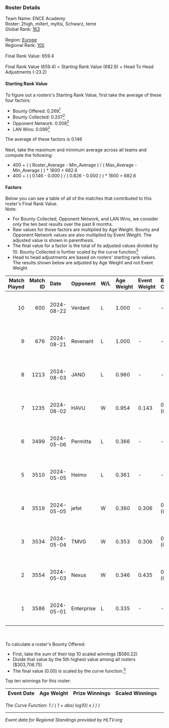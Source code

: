 ### Roster Details<br />
Team Name: ENCE Academy<br />
Roster: 2high, millert, myltsi, Schwarz, teme<br />
Global Rank: [163](../../standings_global_2024_09_08.md)<br />
<br />
Region: [Europe]( ../../standings_europe_2024_09_08.md)<br />
Regional Rank: [105]( ../../standings_europe_2024_09_08.md)<br />
<br />
Final Rank Value:  659.4<br />
<br />
Final Rank Value (659.4) = Starting Rank Value (682.6) + Head To Head Adjustments (-23.2)<br />

#### Starting Rank Value<br />
To figure out a rosters's Starting Rank Value, first take the average of these four factors:<br />
- Bounty Offered: 0.269[<sup>1</sup>](#table2)
- Bounty Collected: 0.207[<sup>2</sup>](#table1)
- Opponent Network: 0.008[<sup>2</sup>](#table1)
- LAN Wins: 0.099[<sup>2</sup>](#table1)

The average of these factors is 0.146<br />
<br />
Next, take the maximum and minimum average across all teams and compute the following:<br />
- 400 + ( ( Roster_Average - Min_Average ) / ( Max_Average - Min_Average ) ) * 1600 = 682.6
- 400 + ( ( 0.146 - 0.000 ) / ( 0.826 - 0.000 ) ) * 1600 = 682.6


#### Factors<br />
Below you can see a table of all of the matches that contributed to this roster's Final Rank Value.<br />
Note:<br />

- For Bounty Collected, Opponent Network, and LAN Wins, we consider only the ten best results over the past 6 months.
- Raw values for those factors are multiplied by Age Weight. Bounty and Opponent Network values are also multiplied by Event Weight. The adjusted value is shown in parenthesis.
- The final value for a factor is the total of its adjusted values divided by 10. Bounty Collected is further scaled by the curve function[<sup>3</sup>](#curveFunction)
- Head to head adjustments are based on rosters' starting rank values. The results shown below are adjusted by Age Weight and not Event Weight
<span id="table1"></span><br />


| Match Played | Match ID | Date       | Opponent   | W/L | Age Weight | Event Weight | Bounty Collected | Opponent Network | LAN Wins  | H2H Adj. | Roster                                |
| -: | -: | :- | :- | :- | :- | :- | :- | :- | :- | -: | :- |
|           10 |      600 | 2024-08-22 | Verdant    | L   | 1.000      | -            | -                | -                | -         |    -9.84 | 2high, millert, myltsi, Schwarz, teme |
|            9 |      676 | 2024-08-21 | Revenant   | L   | 1.000      | -            | -                | -                | -         |    -6.12 | 2high, millert, myltsi, Schwarz, teme |
|            8 |     1213 | 2024-08-03 | JANO       | L   | 0.960      | -            | -                | -                | -         |   -17.80 | 2high, millert, myltsi, Schwarz, teme |
|            7 |     1235 | 2024-08-02 | HAVU       | W   | 0.954      | 0.143        | 0.000 (0.000)    | 0.134 (0.018)    | 1 (0.954) |    10.30 | 2high, millert, myltsi, Schwarz, teme |
|            6 |     3499 | 2024-05-06 | Permitta   | L   | 0.366      | -            | -                | -                | -         |    -2.48 | 2high, HENU, myltsi, podi, teme       |
|            5 |     3510 | 2024-05-05 | Heimo      | L   | 0.361      | -            | -                | -                | -         |    -6.25 | 2high, HENU, myltsi, podi, teme       |
|            4 |     3519 | 2024-05-05 | jefet      | W   | 0.360      | 0.306        | 0.001 (0.000)    | 0.012 (0.001)    | 0 (0.000) |     3.10 | 2high, HENU, myltsi, podi, teme       |
|            3 |     3534 | 2024-05-04 | TMVG       | W   | 0.353      | 0.306        | 0.000 (0.000)    | 0.000 (0.000)    | 0 (0.000) |     1.82 | 2high, HENU, myltsi, podi, teme       |
|            2 |     3554 | 2024-05-03 | Nexus      | W   | 0.346      | 0.435        | 0.010 (0.001)    | 0.432 (0.065)    | 0 (0.000) |     7.03 | 2high, HENU, myltsi, podi, teme       |
|            1 |     3586 | 2024-05-01 | Enterprise | L   | 0.335      | -            | -                | -                | -         |    -2.94 | 2high, HENU, myltsi, podi, teme       |

<br />
<span id="table2"></span><br />
To calculate a roster's Bounty Offered:<br />

- First, take the sum of their top 10 scaled winnings ($580.22)
- Divide that value by the 5th highest value among all rosters ($303,706.75)
- The final value (0.00) is scaled by the curve function.[<sup>3</sup>](#curveFunction)

Top ten winnings for this roster:<br />

| Event Date | Age Weight | Prize Winnings | Scaled Winnings |
| :- | -: | :- | :- |


<span id="curveFunction"></span>_The Curve Function: 1 / ( 1 + abs( log10( x ) ) )_<br />

---
_Event data for Regional Standings provided by HLTV.org_<br />
